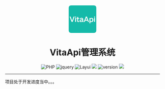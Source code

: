 <p align="center">
<img  src="./img/logo.png" width="90px" height="90px">
</p>
<h1 align="center">VitaApi管理系统</h1>
<p align="center">
  <img src="https://img.shields.io/badge/PHP-8.0+-blue" alt="PHP"/>
  <img src="https://img.shields.io/badge/jquery-orange" alt="jquery"/>
  <img src="https://img.shields.io/badge/Layui-green" alt="Layui"/>
  <img src="https://img.shields.io/badge/ThinkPHP-6.1-green"/>
  <img src="https://img.shields.io/badge/Version-v0.1.0-blue" alt="version"/>
  <img src="https://img.shields.io/badge/萌新源API管理系统-续作-green"/>
</p>
<hr>


项目处于开发进度当中。。。
